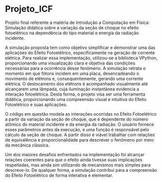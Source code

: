 # Projeto_ICF
Projeto final referente a matéria  de Introdução a Computação em Física: Simulação didática sobre a variação da seção de choque no efeito fotoelétrico na dependência do tipo material e energia da radiação incidente. 

  A simulação proposta tem como objetivo simplificar e demonstrar uma das aplicações do Efeito Fotoelétrico, especificamente na geração de corrente elétrica. Para realizar essa implementação, utilizou-se a biblioteca VPython, proporcionando uma visualização clara e objetiva das condições necessárias para a ocorrência desse fenômeno. A simulação retrata o momento em que fótons incidem em uma placa, desencadeando o movimento de elétrons e, consequentemente, gerando uma corrente elétrica. O deslocamento dos elétrons é acompanhado visualmente até alcançarem uma lâmpada, cuja iluminação instantânea evidencia a interação fotoelétrica. Desta forma, o projeto visa ser uma ferramenta didática, proporcionando uma compreensão visual e intuitiva do Efeito Fotoelétrico e suas aplicações.
  
  O código em questão modela as interaçôes ocorridas no Efeito Fotoelétrico a partir da variação da seção de choque, que é dependente do número atômico do material incidente e da energia da radiação. O usuário fornece esses parâmetros antes da execução, e uma função é responsável pelo cálculo da seção de choque. A partir disso é viável trabalhar com relações de equivalência e proporcionalidade para descrever o fenômeno por meio da mecânica clássica. 
  
  Um dos maiores desafios enfrentados na implementação foi alcançar relações coerentes para que o efeito ainda tivesse suas implicações respeitadas, mas ainda sim utilizando de mecanismos mais simples para descreve-lo. De qualquer forma, a simulação contribui para a compreensão do Efeito Fotoelétrico de forma interativa e elementar. 
